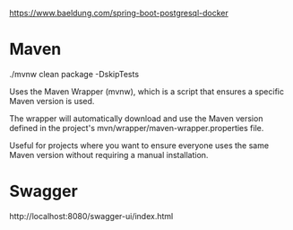 https://www.baeldung.com/spring-boot-postgresql-docker

# Maven 

./mvnw clean package -DskipTests

Uses the Maven Wrapper (mvnw), which is a script that ensures a specific Maven version is used.

The wrapper will automatically download and use the Maven version defined in the project's mvn/wrapper/maven-wrapper.properties file.

Useful for projects where you want to ensure everyone uses the same Maven version without requiring a manual installation.

# Swagger

http://localhost:8080/swagger-ui/index.html